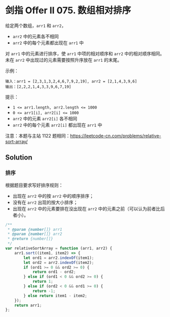 # 剑指 Offer II 075. 数组相对排序

给定两个数组，`arr1` 和 `arr2`，

-   `arr2` 中的元素各不相同
-   `arr2` 中的每个元素都出现在 `arr1` 中

对 `arr1` 中的元素进行排序，使 `arr1` 中项的相对顺序和 `arr2` 中的相对顺序相同。未在 `arr2` 中出现过的元素需要按照升序放在 `arr1` 的末尾。

示例：

```
输入：arr1 = [2,3,1,3,2,4,6,7,9,2,19], arr2 = [2,1,4,3,9,6]
输出：[2,2,2,1,4,3,3,9,6,7,19]
```

提示：

-   `1 <= arr1.length, arr2.length <= 1000`
-   `0 <= arr1[i], arr2[i] <= 1000`
-   `arr2` 中的元素 `arr2[i]` 各不相同
-   `arr2` 中的每个元素 `arr2[i]` 都出现在 `arr1` 中

注意：本题与主站 1122 题相同：https://leetcode-cn.com/problems/relative-sort-array/

## Solution

### 排序

根据题目要求写好排序规则：

-   出现在 `arr2` 中的按 `arr2` 中的顺序排序；
-   没有在 `arr2` 出现的按大小排序；
-   出现在 `arr2` 中的元素要排在没出现在 `arr2` 中的元素之前（可以认为前者比后者小）。

```js
/**
 * @param {number[]} arr1
 * @param {number[]} arr2
 * @return {number[]}
 */
var relativeSortArray = function (arr1, arr2) {
    arr1.sort((item1, item2) => {
        let ord1 = arr2.indexOf(item1);
        let ord2 = arr2.indexOf(item2);
        if (ord1 >= 0 && ord2 >= 0) {
            return ord1 - ord2;
        } else if (ord1 < 0 && ord2 >= 0) {
            return 1;
        } else if (ord2 < 0 && ord1 >= 0) {
            return -1;
        } else return item1 - item2;
    });
    return arr1;
};
```
